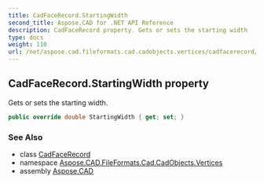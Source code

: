 ```yaml
---
title: CadFaceRecord.StartingWidth
second_title: Aspose.CAD for .NET API Reference
description: CadFaceRecord property. Gets or sets the starting width
type: docs
weight: 110
url: /net/aspose.cad.fileformats.cad.cadobjects.vertices/cadfacerecord/startingwidth/
---
```

## CadFaceRecord.StartingWidth property

Gets or sets the starting width.

```csharp
public override double StartingWidth { get; set; }
```

### See Also

* class [CadFaceRecord](../)
* namespace [Aspose.CAD.FileFormats.Cad.CadObjects.Vertices](../../../aspose.cad.fileformats.cad.cadobjects.vertices/)
* assembly [Aspose.CAD](../../../)


